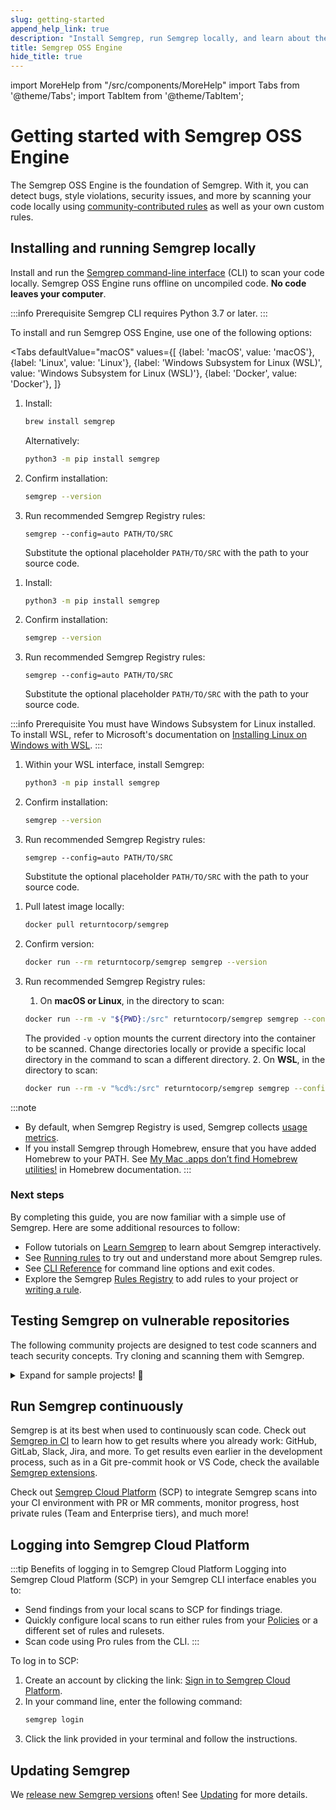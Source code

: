 ```yaml
---
slug: getting-started
append_help_link: true
description: "Install Semgrep, run Semgrep locally, and learn about the benefits of running Semgrep in CI (continuous integration)."
title: Semgrep OSS Engine
hide_title: true
---
```


import MoreHelp from "/src/components/MoreHelp"
import Tabs from '@theme/Tabs';
import TabItem from '@theme/TabItem';

# Getting started with Semgrep OSS Engine

The Semgrep OSS Engine is the foundation of Semgrep. With it, you can detect bugs, style violations, security issues, and more by scanning your code locally using [community-contributed rules](https://semgrep.dev/explore) as well as your own custom rules.

## Installing and running Semgrep locally

Install and run the [Semgrep command-line interface](https://github.com/returntocorp/semgrep/) (CLI) to scan your code locally. Semgrep OSS Engine runs offline on uncompiled code. **No code leaves your computer**.

:::info Prerequisite
Semgrep CLI requires Python 3.7 or later.
:::

To install and run Semgrep OSS Engine, use one of the following options:

<Tabs
    defaultValue="macOS"
    values={[
    {label: 'macOS', value: 'macOS'},
    {label: 'Linux', value: 'Linux'},
    {label: 'Windows Subsystem for Linux (WSL)', value: 'Windows Subsystem for Linux (WSL)'},
    {label: 'Docker', value: 'Docker'},
    ]}
>

<TabItem value='macOS'>

  1. Install:
      ```bash
      brew install semgrep
      ```

      Alternatively:

      ```bash
      python3 -m pip install semgrep
      ```

  2. Confirm installation:
      ```sh
      semgrep --version
      ```
  3. Run recommended Semgrep Registry rules:
      <pre class="language-bash"><code>semgrep --config=auto <span className="placeholder">PATH/TO/SRC</span></code></pre>
      Substitute the optional placeholder <code><span className="placeholder">PATH/TO/SRC</span></code> with the path to your source code.


</TabItem>

<TabItem value='Linux'>

  1. Install:
      ```bash
      python3 -m pip install semgrep
      ```

  2. Confirm installation:
      ```sh
      semgrep --version
      ```

  3. Run recommended Semgrep Registry rules:
      <pre class="language-bash"><code>semgrep --config=auto <span className="placeholder">PATH/TO/SRC</span></code></pre>
      Substitute the optional placeholder <code><span className="placeholder">PATH/TO/SRC</span></code> with the path to your source code.


</TabItem>

<TabItem value='Windows Subsystem for Linux (WSL)'>

:::info Prerequisite
You must have Windows Subsystem for Linux installed. To install WSL, refer to Microsoft's documentation on [Installing Linux on Windows with WSL](https://learn.microsoft.com/en-us/windows/wsl/install).
:::

  1. Within your WSL interface, install Semgrep:
      ```bash
      python3 -m pip install semgrep
      ```

  2. Confirm installation:
      ```sh
      semgrep --version
      ```

  3. Run recommended Semgrep Registry rules:
      <pre class="language-bash"><code>semgrep --config=auto <span className="placeholder">PATH/TO/SRC</span></code></pre>
      Substitute the optional placeholder <code><span className="placeholder">PATH/TO/SRC</span></code> with the path to your source code.


</TabItem>

<TabItem value='Docker'>

  1. Pull latest image locally:
     ```sh
     docker pull returntocorp/semgrep
     ```
   
  2. Confirm version:
      ```sh
      docker run --rm returntocorp/semgrep semgrep --version
      ```

  3. Run recommended Semgrep Registry rules:
      1. On **macOS or Linux**, in the directory to scan:
        ```bash
        docker run --rm -v "${PWD}:/src" returntocorp/semgrep semgrep --config=auto
        ```
        The provided `-v` option mounts the current directory into the container to be scanned. Change directories locally or provide a specific local directory in the command to scan a different directory.
      2. On **WSL**, in the directory to scan:
        ```bash
        docker run --rm -v "%cd%:/src" returntocorp/semgrep semgrep --config=auto
        ```

</TabItem>

</Tabs>

:::note
- By default, when Semgrep Registry is used, Semgrep collects [usage metrics](./metrics.md).
- If you install Semgrep through Homebrew, ensure that you have added Homebrew to your PATH. See [My Mac .apps don’t find Homebrew utilities!](https://docs.brew.sh/FAQ#my-mac-apps-dont-find-homebrew-utilities) in Homebrew documentation.
:::

### Next steps

By completing this guide, you are now familiar with a simple use of Semgrep. Here are some additional resources to follow:

- Follow tutorials on [Learn Semgrep](https://semgrep.dev/learn/) to learn about Semgrep interactively.
- See [Running rules](./running-rules.md) to try out and understand more about Semgrep rules.
- See [CLI Reference](./cli-reference.md) for command line options and exit codes.
- Explore the Semgrep [Rules Registry](https://semgrep.dev/explore) to add rules to your project or [writing a rule](./writing-rules/overview.md).

## Testing Semgrep on vulnerable repositories

The following community projects are designed to test code scanners and teach security concepts. Try cloning and scanning them with Semgrep.

<details><summary>Expand for sample projects! 🎉</summary>
<p>

```sh
# juice-shop, a vulnerable Node.js + Express app:
git clone https://github.com/bkimminich/juice-shop
cd juice-shop
semgrep --config=auto

# Or if you don't have Semgrep installed, replace the semgrep command with:
docker run --rm -v "$(pwd)/juice-shop:/src" returntocorp/semgrep semgrep --config p/security-audit /src

# Try railsgoat, a vulnerable Ruby on Rails app:
git clone https://github.com/OWASP/railsgoat
cd railsgoat
semgrep --config=auto

# govwa, a vulnerable Go app:
git clone https://github.com/0c34/govwa
cd govwa
semgrep --config=auto 

# Vulnerable-Flask-App, vulnerable Python + Flask:
git clone https://github.com/we45/Vulnerable-Flask-App
cd Vulnerable-Flask-App
semgrep --config=auto 

# WebGoat, a vulnerable Java + Spring app:
git clone https://github.com/WebGoat/WebGoat
cd WebGoat
semgrep --config=auto 
```

</p>
</details>

## Run Semgrep continuously

Semgrep is at its best when used to continuously scan code. Check out [Semgrep in CI](semgrep-ci/overview.md/) to learn how to get results where you already work: GitHub, GitLab, Slack, Jira, and more. To get results even earlier in the development process, such as in a Git pre-commit hook or VS Code, check the available [Semgrep extensions](/extensions/overview/).

Check out [Semgrep Cloud Platform](https://semgrep.dev/manage) (SCP) to integrate Semgrep scans into your CI environment with PR or MR comments, monitor progress, host private rules (Team and Enterprise tiers), and much more! 

## Logging into Semgrep Cloud Platform

:::tip Benefits of logging in to Semgrep Cloud Platform
Logging into Semgrep Cloud Platform (SCP) in your Semgrep CLI interface enables you to:

- Send findings from your local scans to SCP for findings triage.
- Quickly configure local scans to run either rules from your [Policies](/semgrep-code/policies) or a different set of rules and rulesets. 
- Scan code using Pro rules from the CLI.
:::

To log in to SCP:

1. Create an account by clicking the link: [Sign in to Semgrep Cloud Platform](https://semgrep.dev/login).
2. In your command line, enter the following command:
    ```sh
    semgrep login
    ```
3. Click the link provided in your terminal and follow the instructions.

## Updating Semgrep

We [release new Semgrep versions](https://github.com/returntocorp/semgrep/releases) often! See [Updating](./upgrading.md) for more details.

<MoreHelp />

